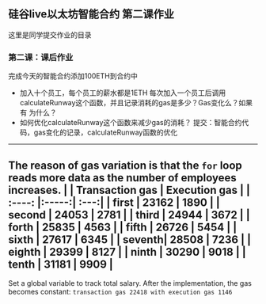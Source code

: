 ## 硅谷live以太坊智能合约 第二课作业
这里是同学提交作业的目录

### 第二课：课后作业
完成今天的智能合约添加100ETH到合约中
- 加入十个员工，每个员工的薪水都是1ETH
每次加入一个员工后调用calculateRunway这个函数，并且记录消耗的gas是多少？Gas变化么？如果有 为什么？
- 如何优化calculateRunway这个函数来减少gas的消耗？
提交：智能合约代码，gas变化的记录，calculateRunway函数的优化

--- 
The reason of gas variation is that the `for` loop reads more data as the number of employees increases. 
|        | Transaction gas | Execution gas  |
| :----: |:-----:| :---:|
| first  | 23162 | 1890 |
| second | 24053 | 2781 |
| third  | 24944 | 3672 |
| forth  | 25835 | 4563 |
| fifth  | 26726 | 5454 |
| sixth  | 27617 | 6345 |
| seventh| 28508 | 7236 |
| eighth | 29399 | 8127 |
| ninth  | 30290 | 9018 |
| tenth  | 31181 | 9909 |
---
Set a global variable to track total salary. After the implementation, the gas becomes constant: `transaction gas 22418 with execution gas 1146`
